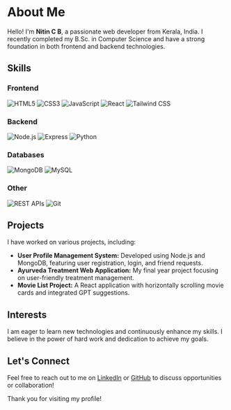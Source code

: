 # About Me
<!---

![Profile Image](https://your-image-url.com) <!-- Replace with your profile image URL -->

Hello! I'm **Nitin C B**, a passionate web developer from Kerala, India. I recently completed my B.Sc. in Computer Science and have a strong foundation in both frontend and backend technologies. 

## Skills

### Frontend
![HTML5](https://img.shields.io/badge/HTML5-E34F26?style=flat&logo=html5&logoColor=white) 
![CSS3](https://img.shields.io/badge/CSS3-1572B6?style=flat&logo=css3&logoColor=white)
![JavaScript](https://img.shields.io/badge/JavaScript-F7DF1E?style=flat&logo=javascript&logoColor=black)
![React](https://img.shields.io/badge/React-61DAFB?style=flat&logo=react&logoColor=black)
![Tailwind CSS](https://img.shields.io/badge/Tailwind%20CSS-06B6D4?style=flat&logo=tailwindcss&logoColor=white)

### Backend
![Node.js](https://img.shields.io/badge/Node.js-339933?style=flat&logo=nodedotjs&logoColor=white)
![Express](https://img.shields.io/badge/Express.js-000000?style=flat&logo=express&logoColor=white)
![Python](https://img.shields.io/badge/Python-3776AB?style=flat&logo=python&logoColor=white)

### Databases
![MongoDB](https://img.shields.io/badge/MongoDB-47A248?style=flat&logo=mongodb&logoColor=white)
![MySQL](https://img.shields.io/badge/MySQL-005C79?style=flat&logo=mysql&logoColor=white)

### Other
![REST APIs](https://img.shields.io/badge/REST%20APIs-000000?style=flat&logo=api&logoColor=white)
![Git](https://img.shields.io/badge/Git-F05032?style=flat&logo=git&logoColor=white)

## Projects

I have worked on various projects, including:

- **User Profile Management System:** Developed using Node.js and MongoDB, featuring user registration, login, and friend requests.
- **Ayurveda Treatment Web Application:** My final year project focusing on user-friendly treatment management.
- **Movie List Project:** A React application with horizontally scrolling movie cards and integrated GPT suggestions.

## Interests

I am eager to learn new technologies and continuously enhance my skills. I believe in the power of hard work and dedication to achieve my goals. 

## Let's Connect

Feel free to reach out to me on [LinkedIn](your-linkedin-url) or [GitHub](https://github.com/Nitin-cb) to discuss opportunities or collaboration!

Thank you for visiting my profile!


<!---
Nitin-cb/Nitin-cb is a ✨ special ✨ repository because its `README.md` (this file) appears on your GitHub profile.
You can click the Preview link to take a look at your changes.
--->
